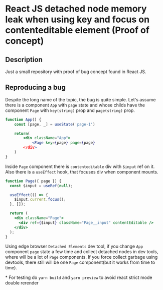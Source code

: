 # React JS detached node memory leak when using key and focus on contenteditable element (Proof of concept)

## Description

Just a small repository with proof of bug concept found in React JS.

## Reproducing a bug

Despite the long name of the topic, the bug is quite simple. Let's assume there is a component `App` with `page` state and whose childs have the component `Page` with `key(string)` prop and `page(string)` prop.

```jsx
function App() {
    const [page, _] = useState('page-1')

    return(
        <div className="App">
            <Page key={page} page={page}
        </div>
    )
}
```

Inside `Page` component there is `contenteditable` div with `$input` ref on it. Also there is a `useEffect` hook, that focuses div when component mounts.

```jsx
function Page({ page }) {
  const $input = useRef(null);

  useEffect(() => {
    $input.current.focus();
  }, []);

  return (
    <div className="Page">
      <div ref={$input} className="Page__input" contentEditable />
    </div>
  );
}
```

Using edge browser `Detached Elements` dev tool, if you change `App` component `page` state a few time and collect detached nodes in dev tools, where will be a lot of `Page` components. If you force collect garbage using devtools, there still will be one `Page` component(but it works from time to time).

\* For testing do `yarn build` and `yarn preview` to avoid react strict mode double rerender
